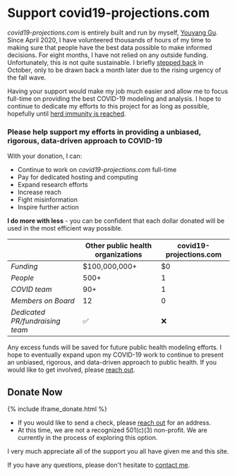 # Support covid19-projections.com

*covid19-projections.com* is entirely built and run by myself, [Youyang Gu](https://youyanggu.com). Since April 2020, I have volunteered thousands of hours of my time to making sure that people have the best data possible to make informed decisions. For eight months, I have not relied on any outside funding. Unfortunately, this is not quite sustainable. I briefly [stepped back](https://youyanggu.com/blog/six-months-later) in October, only to be drawn back a month later due to the rising urgency of the fall wave.

Having your support would make my job much easier and allow me to focus full-time on providing the best COVID-19 modeling and analysis. I hope to continue to dedicate my efforts to this project for as long as possible, hopefully until [herd immunity is reached](/path-to-herd-immunity).

### Please help support my efforts in providing a unbiased, rigorous, data-driven approach to COVID-19

With your donation, I can:

- Continue to work on *covid19-projections.com* full-time
- Pay for dedicated hosting and computing
- Expand research efforts
- Increase reach
- Fight misinformation
- Inspire further action

**I do more with less** - you can be confident that each dollar donated will be used in the most efficient way possible.

| | Other public health organizations | covid19-projections.com | 
| --- | --- | --- |
| *Funding* | $100,000,000+ | $0 |
| *People* | 500+ | 1 |
| *COVID team* | 90+ | 1 |
| *Members on Board* | 12 | 0 |
| *Dedicated PR/fundraising team* | ✅ | ❌ |

Any excess funds will be saved for future public health modeling efforts. I hope to eventually expand upon my COVID-19 work to continue to present an unbiased, rigorous, and data-driven approach to public health. If you would like to get involved, please [reach out](https://youyanggu.com/contact).

## Donate Now

{% include iframe_donate.html %}

- If you would like to send a check, please [reach out](/contact) for an address.
- At this time, we are not a recognized 501(c)(3) non-profit. We are currently in the process of exploring this option.

I very much appreciate all of the support you all have given me and this site.

If you have any questions, please don't hesitate to [contact me](/contact).
